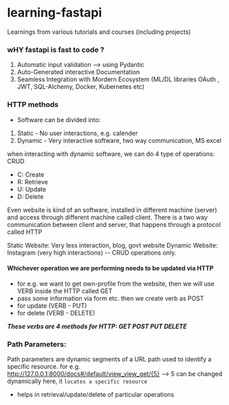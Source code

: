 # learning-fastapi
Learnings from various tutorials and courses (including projects)

### wHY fastapi is fast to code ? 
1. Automatic input validation --> using Pydantic 
2. Auto-Generated interactive Documentation
3. Seamless Integration with Mordern Ecosystem (ML/DL libraries OAuth , JWT, SQL-Alchemy, Docker, Kubernetes etc)


### HTTP methods 
- Software can be divided into:
1. Static - No user interactions, e.g. calender
2. Dynamic - Very interactive software, two way communication, MS excel 

when interacting with dynamic software, we can do 4 type of operations: CRUD
- C: Create 
- R: Retrieve 
- U: Update 
- D: Delete
 
Even website is kind of an software, installed in different machine (server) and access through different machine called client. 
There is a two way communication between client and server, that happens through a protocol called HTTP 

Static Website: Very less interaction, blog, govt website
Dynamic Website: Instagram (very high interactions) -- CRUD operations only. 

#### Whichever operation we are performing needs to be updated via HTTP 
- for e.g. we want to get own-profile from the website, then we will use VERB inside the HTTP called GET 
- pass some information via form etc. then we create verb  as POST  
- for update (VERB - PUT) 
- for delete (VERB - DELETE)

***These verbs are 4 methods for HTTP: GET POST PUT DELETE***


### Path Parameters: 
Path parameters are dynamic segments of a URL path used to identify a specific resource.
for e.g. http://127.0.0.1:8000/docs#/default/view_view_get/{5} --> 5 can be changed dynamically here, it `locates a specific resource` 
- helps in retrieval/update/delete of particular operations 

 


